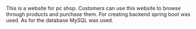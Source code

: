 This is a website for pc shop. Customers can use this website to browse through products and purchase them. For creating backend spring boot was used. As for the database MySQL was used.
